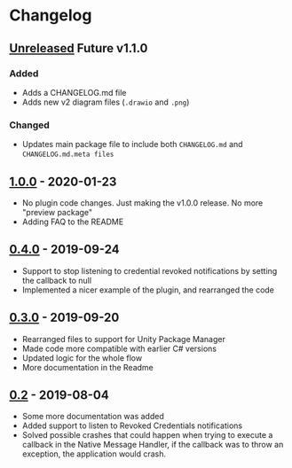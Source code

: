 # Changelog

## [Unreleased] Future v1.1.0
### Added
- Adds a CHANGELOG.md file
- Adds new v2 diagram files (`.drawio` and `.png`)

### Changed
- Updates main package file to include both `CHANGELOG.md` and `CHANGELOG.md.meta files`


## [1.0.0] - 2020-01-23
- No plugin code changes. Just making the v1.0.0 release. No more "preview package"
- Adding FAQ to the README

## [0.4.0] - 2019-09-24
- Support to stop listening to credential revoked notifications by setting the callback to null
- Implemented a nicer example of the plugin, and rearranged the code

## [0.3.0] - 2019-09-20
- Rearranged files to support for Unity Package Manager
- Made code more compatible with earlier C# versions
- Updated logic for the whole flow
- More documentation in the Readme

## [0.2] - 2019-08-04
- Some more documentation was added
- Added support to listen to Revoked Credentials notifications
- Solved possible crashes that could happen when trying to execute a callback in the Native Message Handler, if the callback was to throw an exception, the application would crash.

[Unreleased]: https://github.com/lupidan/apple-signin-unity/compare/v1.0.0...HEAD
[1.0.0]: https://github.com/lupidan/apple-signin-unity/compare/v0.4.0...v1.0.0
[0.4.0]: https://github.com/lupidan/apple-signin-unity/compare/0.3.0...v0.4.0
[0.3.0]: https://github.com/lupidan/apple-signin-unity/compare/0.2...0.3.0
[0.2]: https://github.com/lupidan/apple-signin-unity/releases/tag/0.2
